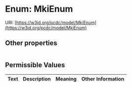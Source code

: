 
# Enum: MkiEnum




URI: [https://w3id.org/pcdc/model/MkiEnum](https://w3id.org/pcdc/model/MkiEnum)


## Other properties

|  |  |  |
| --- | --- | --- |

## Permissible Values

| Text | Description | Meaning | Other Information |
| :--- | :---: | :---: | ---: |


